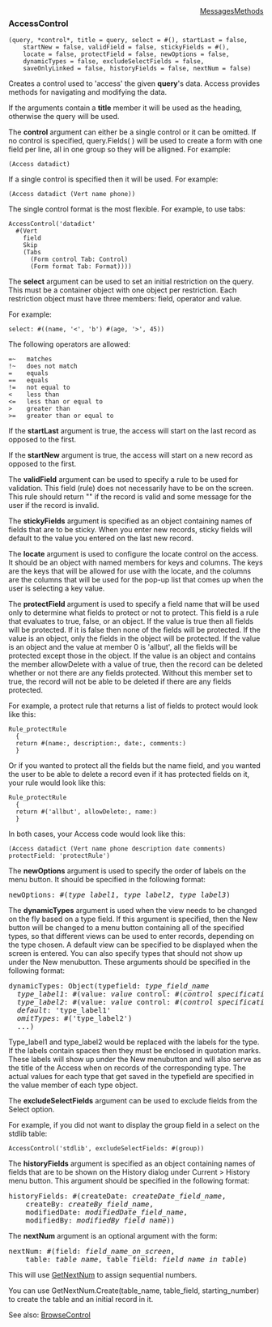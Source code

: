 <div style="float:right"><span class="toplinks"><a href="/suneidoc/User Interfaces/Reference/AccessControl/Messages">Messages</a><a href="/suneidoc/User Interfaces/Reference/AccessControl/Methods">Methods</a></span></div>

### AccessControl

``` suneido
(query, *control*, title = query, select = #(), startLast = false, 
    startNew = false, validField = false, stickyFields = #(), 
    locate = false, protectField = false, newOptions = false, 
    dynamicTypes = false, excludeSelectFields = false,
    saveOnlyLinked = false, historyFields = false, nextNum = false)
```

Creates a control used to 'access' the given **query**'s data. Access provides methods for navigating and modifying the data.

If the arguments contain a **title** member it will be used as the heading, otherwise the query will be used.

The **control** argument can either be a single control or it can be omitted. If no control is specified, query.Fields( ) will be used to create a form with one field per line, all in one group so they will be alligned. For example: 

``` suneido
(Access datadict)
```

If a single control is specified then it will be used. For example: 

``` suneido
(Access datadict (Vert name phone))
```

The single control format is the most flexible. For example, to use tabs: 

``` suneido
AccessControl('datadict'
  #(Vert 
    field 
    Skip 
    (Tabs 
      (Form control Tab: Control)
      (Form format Tab: Format))))
```

The **select** argument can be used to set an initial restriction on the query. This must be a container object with one object per restriction. Each restriction object must have three members: field, operator and value. 

For example:

``` suneido
select: #((name, '<', 'b') #(age, '>', 45))
```

The following operators are allowed:

``` suneido
=~   matches
!~   does not match
=    equals
==   equals
!=   not equal to
<    less than
<=   less than or equal to
>    greater than
>=   greater than or equal to
```

If the **startLast** argument is true, the access will start on the last record as opposed to the first.

If the **startNew** argument is true, the access will start on a new record as opposed to the first.

The **validField** argument can be used to specify a rule to be used for validation. This field (rule) does not necessarily have to be on the screen. This rule should return "" if the record is valid and some message for the user if the record is invalid.

The **stickyFields** argument is specified as an object containing names of fields that are to be sticky. When you enter new records, sticky fields will default to the value you entered on the last new record.

The **locate** argument is used to configure the locate control on the access. It should be an object with named members for keys and columns. The keys are the keys that will be allowed for use with the locate, and the columns are the columns that will be used for the pop-up list that comes up when the user is selecting a key value.

The **protectField** argument is used to specify a field name that will be used only to determine what fields to protect or not to protect. This field is a rule that evaluates to true, false, or an object. If the value is true then all fields will be protected. If it is false then none of the fields will be protected. If the value is an object, only the fields in the object will be protected. If the value is an object and the value at member 0 is 'allbut', all the fields will be protected except those in the object. If the value is an object and contains the member allowDelete with a value of true, then the record can be deleted whether or not there are any fields protected. Without this member set to true, the record will not be able to be deleted if there are any fields protected.

For example, a protect rule that returns a list of fields to protect would look like this:

``` suneido
Rule_protectRule
  {
  return #(name:, description:, date:, comments:)
  }
```

Or if you wanted to protect all the fields but the name field, and you wanted the user to be able to delete a record even if it has protected fields on it, your rule would look like this:

``` suneido
Rule_protectRule
  {
  return #('allbut', allowDelete:, name:)
  }
```

In both cases, your Access code would look like this:

``` suneido
(Access datadict (Vert name phone description date comments) protectField: 'protectRule')
```

The **newOptions** argument is used to specify the order of labels on the menu button. It should be specified in the following format:
<pre>
newOptions: #(<i>type_label1</i>, <i>type_label2</i>, <i>type_label3</i>)
</pre>

The **dynamicTypes** argument is used when the view needs to be changed on the fly based on a type field. If this argument is specified, then the New button will be changed to a menu button containing all of the specified types, so that different views can be used to enter records, depending on the type chosen. A default view can be specified to be displayed when the screen is entered. You can also specify types that should not show up under the New menubutton. These arguments should be specified in the following format:
<pre>
dynamicTypes: Object(typefield:<i> type_field_name</i>
  <i>type_label1</i>: #(value: <i>value</i> control: #(<i>control specifications</i>))
  <i>type_label2</i>: #(value: <i>value</i> control: #(<i>control specifications</i>))
  <i>default</i>: 'type_label1'
  <i>omitTypes</i>: #('type_label2')
  ...)
</pre>

Type_label1 and type_label2 would be replaced with the labels for the type. If the labels contain spaces then they must be enclosed in quotation marks. These labels will show up under the New menubutton and will also serve as the title of the Access when on records of the corresponding type. The actual values for each type that get saved in the typefield are specified in the value member of each type object.

The **excludeSelectFields** argument can be used to exclude fields from the Select option.

For example, if you did not want to display the group field in a select on the stdlib table:

``` suneido
AccessControl('stdlib', excludeSelectFields: #(group))
```

The **historyFields** argument is specified as an object containing names of fields that are to be shown on the History dialog under Current > History menu button. This argument should be specified in the following format:
<pre>
historyFields: #(createDate: <i>createDate_field_name</i>, 
    createBy: <i>createBy_field_name</i>,
    modifiedDate: <i>modifiedDate_field_name</i>, 
    modifiedBy: <i>modifiedBy_field_name</i>))
</pre>

The **nextNum** argument is an optional argument with the form:
<pre>
nextNum: #(field: <i>field_name_on_screen</i>,
    table: <i>table_name</i>, table_field: <i>field_name_in_table</i>)
</pre>

This will use [GetNextNum](<../../Database/Reference/GetNextNum.md>) to assign sequential numbers.

You can use GetNextNum.Create(table_name, table_field, starting_number) to create the table and an initial record in it.

See also:
[BrowseControl](<BrowseControl.md>)